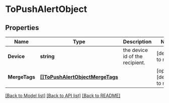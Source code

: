 # ToPushAlertObject

## Properties
Name | Type | Description | Notes
------------ | ------------- | ------------- | -------------
**Device** | **string** | the device id of the recipient. | [default to null]
**MergeTags** | [**[]ToPushAlertObjectMergeTags**](ToPushAlertObject_mergeTags.md) |  | [optional] [default to null]

[[Back to Model list]](../README.md#documentation-for-models) [[Back to API list]](../README.md#documentation-for-api-endpoints) [[Back to README]](../README.md)

